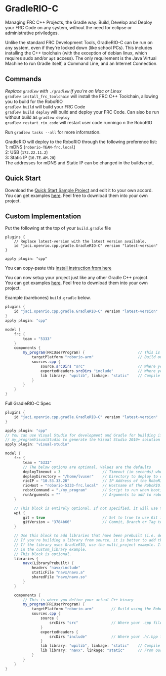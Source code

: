# GradleRIO-C
Managing FRC C++ Projects, the Gradle way. Build, Develop and Deploy your FRC Code on any system, without the need for eclipse or administrative priviledges.

Unlike the standard FRC Development Tools, GradleRIO-C can be run on any system, even if they're locked down (like school PCs). This includes installing
the C++ toolchain (with the exception of debian linux, which requires sudo and/or `apt` access). The only requirement is the Java Virtual Machine to run Gradle itself, a Command Line, and an Internet Connection.

## Commands
_Replace `gradlew` with `./gradlew` if you're on Mac or Linux_  
`gradlew install_frc_toolchain` will install the FRC C++ Toolchain, allowing you to build for the RoboRIO  
`gradlew build` will build your FRC Code  
`gradlew build deploy` will build and deploy your FRC Code. Can also be run without build as `gradlew deploy`  
`gradlew restart_rio_code` will restart user code runningo n the RoboRIO

Run `gradlew tasks --all` for more information.


GradleRIO will deploy to the RoboRIO through the following preference list:  
1: mDNS (`roborio-TEAM-frc.local`)  
2: USB (`172.22.11.2`)  
3: Static IP (`10.TE.AM.20`)   
The addresses for mDNS and Static IP can be changed in the buildscript.

## Quick Start
Download the [Quick Start Sample Project](Quickstart.zip) and edit it to your own accord.
You can get examples [here](examples/). Feel free to download them into your own project.

## Custom Implementation
Put the following at the top of your `build.gradle` file
```
plugins {
    // Replace latest-version with the latest version available.
    id "jaci.openrio.cpp.gradle.GradleRIO-C" version "latest-version"
}

apply plugin: "cpp"
```
You can copy-paste this [install instruction from here](https://plugins.gradle.org/plugin/jaci.openrio.cpp.gradle.GradleRIO-C)

You can now setup your project just like any other Gradle C++ project.  
You can get examples [here](examples/). Feel free to download them into your own project.

Example (barebones) `build.gradle` below.

```gradle
plugins {
    id "jaci.openrio.cpp.gradle.GradleRIO-C" version "latest-version"
}
apply plugin: "cpp"

model {
    frc {
        team = "5333"
    }
    components {
        my_program(FRCUserProgram) {                        // This is your program, my_program
            targetPlatform "roborio-arm"                    // Build on the RoboRIO
            sources.cpp {
                source.srcDirs "src"                        // Where your .cpp files are stored
                exportedHeaders.srcDirs "include"           // Where your .h / .hpp files are stored
                lib library: "wpilib", linkage: "static"    // Compile with WPILib
            }
        }
    }
}
```

Full GradleRIO-C Spec
```gradle
plugins {
    id "jaci.openrio.cpp.gradle.GradleRIO-C" version "latest-version"
}

apply plugin: "cpp"
// You can use Visual Studio for development and Gradle for building if you so desire.
// my_programVisualStudio to generate the Visual Studio 2010+ solution file
apply plugin: "visual-studio"

model {
    frc {
        team = "5333"
        // The below options are optional. Values are the defaults
        deployTimeout = 3                   // Timeout (in seconds) when trying to find the RoboRIO on the network
        deployDirectory = "/home/lvuser"    // Directory to deploy to on the RoboRIO
        rioIP = "10.53.33.20"               // IP Address of the RoboRIO. This is automatically calculated from team number
        rioHost = "roborio-5333-frc.local"  // Hostname of the RoboRIO. This is automatically calculated from team number
        robotCommand = "./my_program"       // Script to run when booting the RoboRIO. This is automatically calculated based on the components below
        runArguments = ""                   // Arguments to add to robotCommand. No effect if robotCommand is manually set
    }

    // This block is entirely optional. If not specified, it will use the WPILib included with the WPILib Eclipse Plugins.
    wpi {
        git = true                          // Set to true to use Git instead of the local WPILib (github/wpilibsuite/allwpilib)
        gitVersion = "3784b66"              // Commit, Branch or Tag to checkout before building
    }

    // Use this block to add libraries that have been prebuilt (i.e. device libraries like NavX, or other code)
    // If you're building a library from source, it is better to add that as a dependency or as another component.
    // If the library uses GradleRIO, use the multi_project example. If it doesn't, you can add the sources as shown
    // in the custom_library example. 
    // This block is optional.
    libraries {
        navx(LibraryPrebuilt) {
            headers "navx/include"
            staticFile "navx/navx.a"
            sharedFile "navx/navx.so"
        }
    }

    components {
        // This is where you define your actual C++ binary
        my_program(FRCUserProgram) {
            targetPlatform "roborio-arm"        // Build using the RoboRIO Toolchain
            sources.cpp {
                source {
                    srcDirs "src"               // Where your .cpp files are stored
                }
                exportedHeaders {
                    srcDirs "include"           // Where your .h/.hpp files are stored
                }
                lib library: "wpilib", linkage: "static"    // Compile with WPILib
                lib library: "navx", linkage: "static"      // From our libraries {} block
            }
        }
    }
}
```